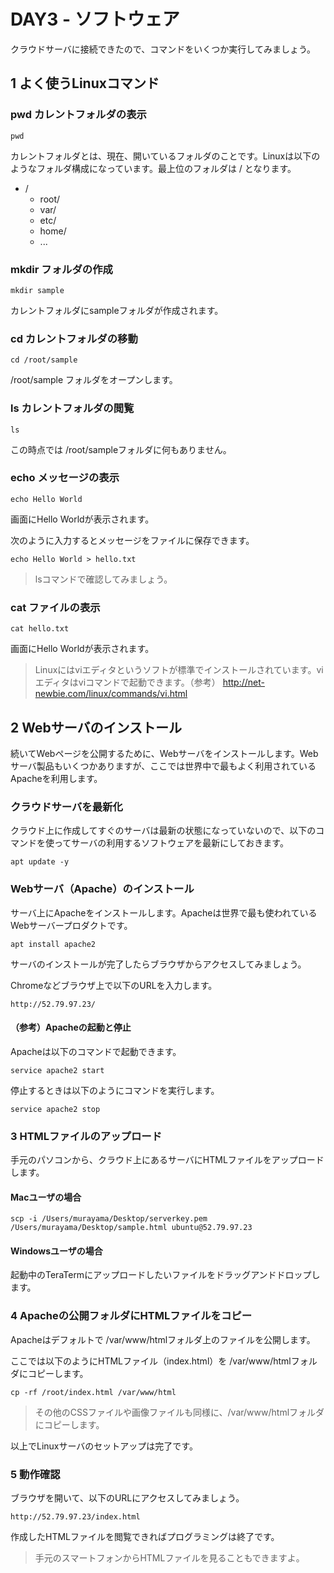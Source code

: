 # DAY3 - ソフトウェア

クラウドサーバに接続できたので、コマンドをいくつか実行してみましょう。

## 1 よく使うLinuxコマンド

### pwd カレントフォルダの表示

```
pwd
```

カレントフォルダとは、現在、開いているフォルダのことです。Linuxは以下のようなフォルダ構成になっています。最上位のフォルダは / となります。

+ /
  + root/
  + var/
  + etc/
  + home/
  + ...

### mkdir フォルダの作成

```
mkdir sample
```

カレントフォルダにsampleフォルダが作成されます。

### cd カレントフォルダの移動

```
cd /root/sample
```

/root/sample フォルダをオープンします。


### ls カレントフォルダの閲覧

```
ls
```

この時点では /root/sampleフォルダに何もありません。

### echo メッセージの表示

```
echo Hello World
```

画面にHello Worldが表示されます。

次のように入力するとメッセージをファイルに保存できます。

```
echo Hello World > hello.txt
```

> lsコマンドで確認してみましょう。


### cat ファイルの表示

```
cat hello.txt
```

画面にHello Worldが表示されます。


> Linuxにはviエディタというソフトが標準でインストールされています。viエディタはviコマンドで起動できます。（参考） http://net-newbie.com/linux/commands/vi.html


## 2 Webサーバのインストール

続いてWebページを公開するために、Webサーバをインストールします。Webサーバ製品もいくつかありますが、ここでは世界中で最もよく利用されているApacheを利用します。

### クラウドサーバを最新化

クラウド上に作成してすぐのサーバは最新の状態になっていないので、以下のコマンドを使ってサーバの利用するソフトウェアを最新にしておきます。

```
apt update -y
```


### Webサーバ（Apache）のインストール

サーバ上にApacheをインストールします。Apacheは世界で最も使われているWebサーバープロダクトです。

```
apt install apache2
```

サーバのインストールが完了したらブラウザからアクセスしてみましょう。

Chromeなどブラウザ上で以下のURLを入力します。

```
http://52.79.97.23/
```

#### （参考）Apacheの起動と停止

Apacheは以下のコマンドで起動できます。

```
service apache2 start
```

停止するときは以下のようにコマンドを実行します。

```
service apache2 stop
```

### 3 HTMLファイルのアップロード

手元のパソコンから、クラウド上にあるサーバにHTMLファイルをアップロードします。

#### Macユーザの場合

```
scp -i /Users/murayama/Desktop/serverkey.pem /Users/murayama/Desktop/sample.html ubuntu@52.79.97.23
```

#### Windowsユーザの場合

起動中のTeraTermにアップロードしたいファイルをドラッグアンドドロップします。


### 4 Apacheの公開フォルダにHTMLファイルをコピー

Apacheはデフォルトで /var/www/htmlフォルダ上のファイルを公開します。

ここでは以下のようにHTMLファイル（index.html）を /var/www/htmlフォルダにコピーします。

```
cp -rf /root/index.html /var/www/html
```

> その他のCSSファイルや画像ファイルも同様に、/var/www/htmlフォルダにコピーします。

以上でLinuxサーバのセットアップは完了です。

### 5 動作確認

ブラウザを開いて、以下のURLにアクセスしてみましょう。

```
http://52.79.97.23/index.html
```

作成したHTMLファイルを閲覧できればプログラミングは終了です。

> 手元のスマートフォンからHTMLファイルを見ることもできますよ。
